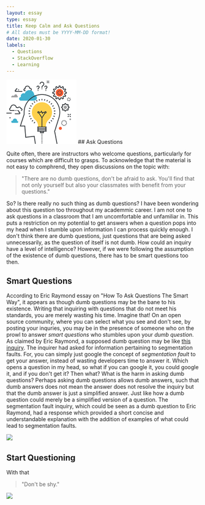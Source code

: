 ```yaml
---
layout: essay
type: essay
title: Keep Calm and Ask Questions
# All dates must be YYYY-MM-DD format!
date: 2020-01-30
labels:
  - Questions
  - StackOverflow
  - Learning 
---
```


<img class="ui tiny left circular floated image" src="../images/yes.png">
## Ask Questions

Quite often, there are instructors who welcome questions, particularly for courses which are difficult to grasps. To acknowledge that the material is not easy to comphrend, they open discussions on the topic with: 
> "There are no dumb questions, don't be afraid to ask. You'll find that not only yourself but also your classmates with benefit from your questions." 

So? Is there really no such thing as dumb questions? I have been wondering about this question too throughout my academmic career. I am not one to ask questions in a classroom that I am uncomfortable and unfamiliar in. This puts a restriction on my potential to get answers when a question pops into my head when I stumble upon information I can process quickly enough. I don't think there are dumb questions, just questions that are being asked unnecessarily, as the question of itself is not dumb. How could an inquiry have a level of intelligence? However, if we were following the assumption of the existence of dumb questions, there has to be smart questions too then.

## Smart Questions

According to Eric Raymond essay on "How To Ask Questions The Smart Way", it appears as though dumb questions may be the bane to his existence. Writing that inquiring with questions that do not meet his standards, you are merely wasting his time. Imagine that! On an open source community, where you can select what you see and don't see, by posting your inquries, you may be in the presence of someone who on the prowl to answer *smart questions* who stumbles upon your *dumb question*. As claimed by Eric Raymond, a supposed dumb question may be like [this inquiry](https://stackoverflow.com/questions/2346806/what-is-a-segmentation-fault). The inquirer had asked for information pertaining to segmentation faults. For, you can simply just google the concept of *segmentation fault* to get your answer, instead of wasting developers time to answer it. Which opens a question in my head, so what if you can google it, you could google it, and if you don't get it? Then what? What is the harm in asking dumb questions? Perhaps asking dumb questions allows dumb answers, such that dumb answers does not mean the answer does not resolve the inquiry but that the dumb answer is just a simplified answer. Just like how a dumb question could merely be a simplified version of a question. The segmentation fault inquiry, which could be seen as a dumb question to Eric Raymond, had a response which provided a short concise and understandable explanation with the addition of examples of what could lead to segmentation faults. 


<img class="ui image" src="{{ site.baseurl }}/images/think.jpg">

## Start Questioning

With that 

> "Don't be shy."
<img class="ui image" src="{{ site.baseurl }}/images/anyquestions.jpg">

